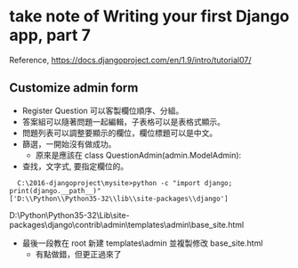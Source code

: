 #  take note of <b>Writing your first Django app, part 7</b>
Reference, https://docs.djangoproject.com/en/1.9/intro/tutorial07/

## Customize admin form

- Register Question 可以客製欄位順序、分組。
- 答案組可以隨著問題一起編輯，子表格可以是表格式顯示。
- 問題列表可以調整要顯示的欄位，欄位標題可以是中文。
- 篩選，一開始沒有做成功。
  - 原來是應該在 class QuestionAdmin(admin.ModelAdmin):
- 查找，文字式, 要指定欄位的。


```
  C:\2016-djangoproject\mysite>python -c "import django; print(django.__path__)"
['D:\\Python\\Python35-32\\lib\\site-packages\\django']
```

D:\Python\Python35-32\Lib\site-packages\django\contrib\admin\templates\admin\base_site.html

- 最後一段教在 root 新建 templates\admin 並複製修改 base_site.html
  -  有點做錯，但更正過來了 
